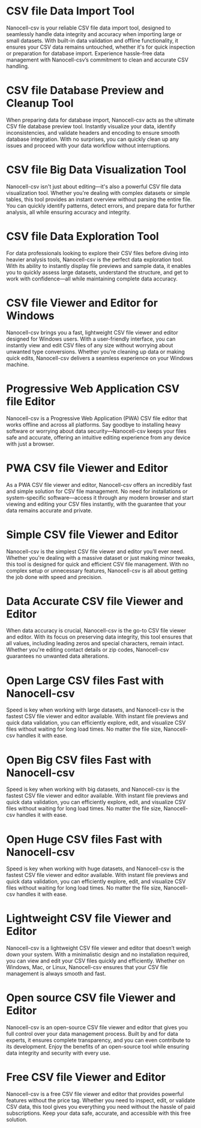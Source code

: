 # CSV file Data Import Tool
Nanocell-csv is your reliable CSV file data import tool, designed to seamlessly handle data integrity and accuracy when importing large or small datasets. With built-in data validation and offline functionality, it ensures your CSV data remains untouched, whether it's for quick inspection or preparation for database import. Experience hassle-free data management with Nanocell-csv’s commitment to clean and accurate CSV handling. 
# CSV file Database Preview and Cleanup Tool
When preparing data for database import, Nanocell-csv acts as the ultimate CSV file database preview tool. Instantly visualize your data, identify inconsistencies, and validate headers and encoding to ensure smooth database integration. With no surprises, you can quickly clean up any issues and proceed with your data workflow without interruptions.
# CSV file Big Data Visualization Tool
Nanocell-csv isn't just about editing—it's also a powerful CSV file data visualization tool. Whether you're dealing with complex datasets or simple tables, this tool provides an instant overview without parsing the entire file. You can quickly identify patterns, detect errors, and prepare data for further analysis, all while ensuring accuracy and integrity.
# CSV file Data Exploration Tool
For data professionals looking to explore their CSV files before diving into heavier analysis tools, Nanocell-csv is the perfect data exploration tool. With its ability to instantly display file previews and sample data, it enables you to quickly assess large datasets, understand the structure, and get to work with confidence—all while maintaining complete data accuracy.
# CSV file Viewer and Editor for Windows
Nanocell-csv brings you a fast, lightweight CSV file viewer and editor designed for Windows users. With a user-friendly interface, you can instantly view and edit CSV files of any size without worrying about unwanted type conversions. Whether you’re cleaning up data or making quick edits, Nanocell-csv delivers a seamless experience on your Windows machine.
# Progressive Web Application CSV file Editor
Nanocell-csv is a Progressive Web Application (PWA) CSV file editor that works offline and across all platforms. Say goodbye to installing heavy software or worrying about data security—Nanocell-csv keeps your files safe and accurate, offering an intuitive editing experience from any device with just a browser.
# PWA CSV file Viewer and Editor
As a PWA CSV file viewer and editor, Nanocell-csv offers an incredibly fast and simple solution for CSV file management. No need for installations or system-specific software—access it through any modern browser and start viewing and editing your CSV files instantly, with the guarantee that your data remains accurate and private.
# Simple CSV file Viewer and Editor
Nanocell-csv is the simplest CSV file viewer and editor you’ll ever need. Whether you're dealing with a massive dataset or just making minor tweaks, this tool is designed for quick and efficient CSV file management. With no complex setup or unnecessary features, Nanocell-csv is all about getting the job done with speed and precision.
# Data Accurate CSV file Viewer and Editor
When data accuracy is crucial, Nanocell-csv is the go-to CSV file viewer and editor. With its focus on preserving data integrity, this tool ensures that all values, including leading zeros and special characters, remain intact. Whether you're editing contact details or zip codes, Nanocell-csv guarantees no unwanted data alterations.
# Open Large CSV files Fast with Nanocell-csv
Speed is key when working with large datasets, and Nanocell-csv is the fastest CSV file viewer and editor available. With instant file previews and quick data validation, you can efficiently explore, edit, and visualize CSV files without waiting for long load times. No matter the file size, Nanocell-csv handles it with ease.
# Open Big CSV files Fast with Nanocell-csv
Speed is key when working with big datasets, and Nanocell-csv is the fastest CSV file viewer and editor available. With instant file previews and quick data validation, you can efficiently explore, edit, and visualize CSV files without waiting for long load times. No matter the file size, Nanocell-csv handles it with ease.
# Open Huge CSV files Fast with Nanocell-csv
Speed is key when working with huge datasets, and Nanocell-csv is the fastest CSV file viewer and editor available. With instant file previews and quick data validation, you can efficiently explore, edit, and visualize CSV files without waiting for long load times. No matter the file size, Nanocell-csv handles it with ease.
# Lightweight CSV file Viewer and Editor
Nanocell-csv is a lightweight CSV file viewer and editor that doesn’t weigh down your system. With a minimalistic design and no installation required, you can view and edit your CSV files quickly and efficiently. Whether on Windows, Mac, or Linux, Nanocell-csv ensures that your CSV file management is always smooth and fast.
# Open source CSV file Viewer and Editor
Nanocell-csv is an open-source CSV file viewer and editor that gives you full control over your data management process. Built by and for data experts, it ensures complete transparency, and you can even contribute to its development. Enjoy the benefits of an open-source tool while ensuring data integrity and security with every use.
# Free CSV file Viewer and Editor
Nanocell-csv is a free CSV file viewer and editor that provides powerful features without the price tag. Whether you need to inspect, edit, or validate CSV data, this tool gives you everything you need without the hassle of paid subscriptions. Keep your data safe, accurate, and accessible with this free solution.